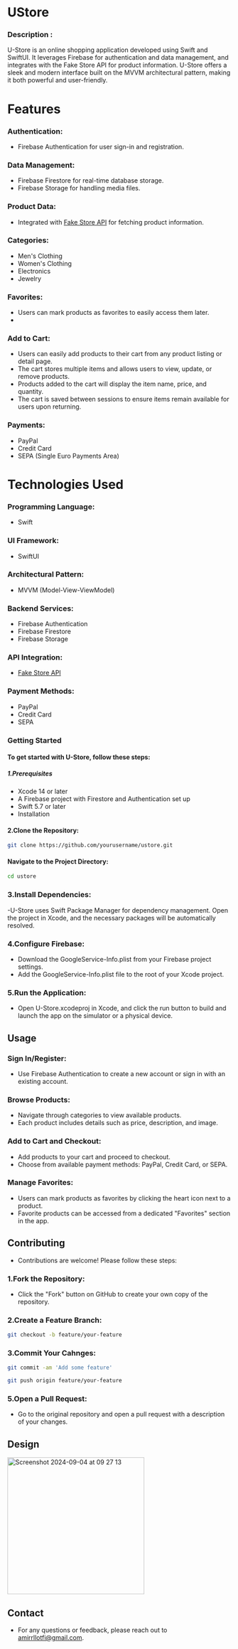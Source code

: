 # UStore

### Description : 
U-Store is an online shopping application developed using Swift and SwiftUI. It leverages Firebase for authentication and data management, and integrates with the Fake Store API for product information. U-Store offers a sleek and modern interface built on the MVVM architectural pattern, making it both powerful and user-friendly.

# Features

### Authentication:
- Firebase Authentication for user sign-in and registration.
  
### Data Management:
- Firebase Firestore for real-time database storage.
- Firebase Storage for handling media files.

  
### Product Data:
- Integrated with [Fake Store API](https://fakestoreapi.com/) for fetching product information.

### Categories:
- Men's Clothing
- Women's Clothing
- Electronics
- Jewelry
  
### Favorites:
- Users can mark products as favorites to easily access them later.
- 
 ### Add to Cart:
- Users can easily add products to their cart from any product listing or detail page.
- The cart stores multiple items and allows users to view, update, or remove products.
- Products added to the cart will display the item name, price, and quantity.
- The cart is saved between sessions to ensure items remain available for users upon returning.

### Payments:
- PayPal
- Credit Card
- SEPA (Single Euro Payments Area)
  
# Technologies Used
### Programming Language: 
- Swift
### UI Framework: 
- SwiftUI
### Architectural Pattern: 
- MVVM (Model-View-ViewModel)
### Backend Services:
- Firebase Authentication
- Firebase Firestore
- Firebase Storage
### API Integration:
- [Fake Store API](https://fakestoreapi.com/)
  
### Payment Methods: 
- PayPal
- Credit Card
- SEPA
  
### Getting Started
#### To get started with U-Store, follow these steps:

##### 1.Prerequisites
- Xcode 14 or later
- A Firebase project with Firestore and Authentication set up
- Swift 5.7 or later
- Installation
  
#### 2.Clone the Repository:

```bash
git clone https://github.com/yourusername/ustore.git
```
#### Navigate to the Project Directory:
```bash
cd ustore
```


### 3.Install Dependencies:

-U-Store uses Swift Package Manager for dependency management. Open the project in Xcode, and the necessary packages will be automatically resolved.

### 4.Configure Firebase:

- Download the GoogleService-Info.plist from your Firebase project settings.
- Add the GoogleService-Info.plist file to the root of your Xcode project.
### 5.Run the Application:

- Open U-Store.xcodeproj in Xcode, and click the run button to build and launch the app on the simulator or a physical device.

## Usage
### Sign In/Register:

- Use Firebase Authentication to create a new account or sign in with an existing account.
### Browse Products:
- Navigate through categories to view available products.
- Each product includes details such as price, description, and image.
### Add to Cart and Checkout:

- Add products to your cart and proceed to checkout.
- Choose from available payment methods: PayPal, Credit Card, or SEPA.
### Manage Favorites:

- Users can mark products as favorites by clicking the heart icon next to a product.
- Favorite products can be accessed from a dedicated "Favorites" section in the app.
  
## Contributing
- Contributions are welcome! Please follow these steps:

### 1.Fork the Repository:

- Click the "Fork" button on GitHub to create your own copy of the repository.
### 2.Create a Feature Branch:

```bash
git checkout -b feature/your-feature

```

### 3.Commit Your Cahnges:
```bash
git commit -am 'Add some feature'

```
```bash
git push origin feature/your-feature
```

### 5.Open a Pull Request:

- Go to the original repository and open a pull request with a description of your changes.

  
 ## Design

 <img width="308" alt="Screenshot 2024-09-04 at 09 27 13" src="https://github.com/user-attachments/assets/43b966bd-8f36-4ffb-8e84-536963459ba2">

## Contact
- For any questions or feedback, please reach out to amirrllotfi@gmail.com.



